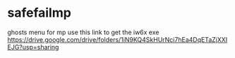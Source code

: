 # safefailmp
ghosts menu for mp
use this link to get the iw6x exe https://drive.google.com/drive/folders/1iN9KQ4SkHUrNci7hEa4DqETaZjXXIEJG?usp=sharing
